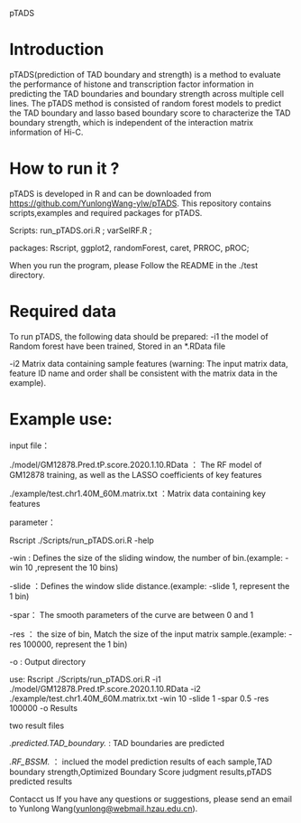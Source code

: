 pTADS
# Introduction
pTADS(prediction of TAD boundary and strength) is a method to evaluate the performance of histone and transcription factor information in predicting the TAD boundaries and boundary strength across multiple cell lines. The pTADS method is consisted of random forest models to predict the TAD boundary and lasso based boundary score to characterize the TAD boundary strength, which is independent of the interaction matrix information of Hi-C.

# How to run it ?
pTADS is developed in R and can be downloaded from https://github.com/YunlongWang-ylw/pTADS. This repository contains scripts,examples and required packages for pTADS.

Scripts:
  run_pTADS.ori.R ;
  varSelRF.R ;

packages:
  Rscript, ggplot2, randomForest, caret, PRROC, pROC;
  
When you run the program, please Follow the README in the ./test directory.

# Required data
To run pTADS, the following data should be prepared:
-i1  the model of Random forest have been trained, Stored in an *.RData file 

-i2  Matrix data containing sample features (warning: The input matrix data, feature ID name and order shall be consistent with the matrix data in the example). 

# Example use: 
input file：

./model/GM12878.Pred.tP.score.2020.1.10.RData  ： The RF model of GM12878 training, as well as the LASSO coefficients of key features

./example/test.chr1.40M_60M.matrix.txt    ：Matrix data containing key features

parameter：

Rscript ./Scripts/run_pTADS.ori.R -help

-win : Defines the size of the sliding window, the number of bin.(example: -win 10 ,represent the 10 bins)

-slide  ：Defines the window slide distance.(example: -slide 1, represent the 1 bin)

-spar： The smooth parameters of the curve are between 0 and 1

-res ： the size of bin, Match the size of the input matrix sample.(example: -res 100000, represent the 1 bin) 

-o : Output directory


use:
Rscript ./Scripts/run_pTADS.ori.R -i1 ./model/GM12878.Pred.tP.score.2020.1.10.RData -i2 ./example/test.chr1.40M_60M.matrix.txt -win 10 -slide 1 -spar 0.5 -res 100000 -o Results

two result files

*.predicted.TAD_boundary.* :  TAD boundaries are predicted

*.RF_BSSM.*    ： inclued the model prediction results of each sample,TAD boundary strength,Optimized Boundary Score judgment results,pTADS predicted results



Contacct us
If you have any questions or suggestions, please send an email to Yunlong Wang(yunlong@webmail.hzau.edu.cn).
